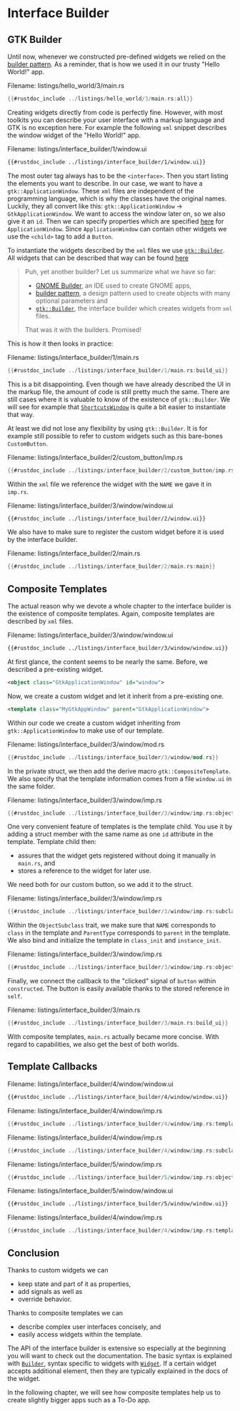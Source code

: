 # Interface Builder

## GTK Builder

Until now, whenever we constructed pre-defined widgets we relied on the [builder pattern](https://rust-unofficial.github.io/patterns/patterns/creational/builder.html).
As a reminder, that is how we used it in our trusty "Hello World!" app.

<span class="filename">Filename: listings/hello_world/3/main.rs</span>
```rust ,no_run,noplayground
{{#rustdoc_include ../listings/hello_world/3/main.rs:all}}
```

Creating widgets directly from code is perfectly fine.
However, with most toolkits you can describe your user interface with a markup language and GTK is no exception here.
For example the following `xml` snippet describes the window widget of the "Hello World!" app. 

<span class="filename">Filename: listings/interface_builder/1/window.ui</span>
```xml
{{#rustdoc_include ../listings/interface_builder/1/window.ui}}
```

The most outer tag always has to be the `<interface>`.
Then you start listing the elements you want to describe.
In our case, we want to have a `gtk::ApplicationWindow`.
These `xml` files are independent of the programming language, which is why the classes have the original names.
Luckily, they all convert like this: `gtk::ApplicationWindow` → `GtkApplicationWindow`.
We want to access the window later on, so we also give it an `id`.
Then we can specify properties which are specified [here](https://docs.gtk.org/gtk4/class.ApplicationWindow.html) for `ApplicationWindow`.
Since `ApplicationWindow` can contain other widgets we use the `<child>` tag to add a `Button`.

To instantiate the widgets described by the `xml` files we use [`gtk::Builder`](../docs/gtk4/struct.Builder.html).
All widgets that can be described that way can be found [here](../docs/gtk4/prelude/trait.BuildableExt.html#implementors-1)

> Puh, yet another builder? Let us summarize what we have so far:
> - [GNOME Builder](https://flathub.org/apps/details/org.gnome.Builder), an IDE used to create GNOME apps, 
> - [builder pattern](https://rust-unofficial.github.io/patterns/patterns/creational/builder.html), a design pattern used to create objects with many optional parameters and
> - [`gtk::Builder`](../docs/gtk4/struct.Builder.html), the interface builder which creates widgets from `xml` files.
>
> That was it with the builders.
> Promised!

This is how it then looks in practice:

<span class="filename">Filename: listings/interface_builder/1/main.rs</span>
```rust ,no_run,noplayground
{{#rustdoc_include ../listings/interface_builder/1/main.rs:build_ui}}
```

This is a bit disappointing.
Even though we have already described the UI in the markup file, the amount of code is still pretty much the same.
There are still cases where it is valuable to know of the existence of `gtk::Builder`.
We will see for example that [`ShortcutsWindow`](../docs/gtk4/struct.ShortcutsWindow.html) is quite a bit easier to instantiate that way.

At least we did not lose any flexibility by using `gtk::Builder`.
It is for example still possible to refer to custom widgets such as this bare-bones `CustomButton`.

<span class="filename">Filename: listings/interface_builder/2/custom_button/imp.rs</span>
```rust ,no_run,noplayground
{{#rustdoc_include ../listings/interface_builder/2/custom_button/imp.rs:imp}}
```

Within the `xml` file we reference the widget with the `NAME` we gave it in `imp.rs`.

<span class="filename">Filename: listings/interface_builder/3/window/window.ui</span>
```xml
{{#rustdoc_include ../listings/interface_builder/2/window.ui}}
```

We also have to make sure to register the custom widget before it is used by the interface builder.

<span class="filename">Filename: listings/interface_builder/2/main.rs</span>
```rust ,no_run,noplayground
{{#rustdoc_include ../listings/interface_builder/2/main.rs:main}}
```

## Composite Templates

The actual reason why we devote a whole chapter to the interface builder is the existence of composite templates.
Again, composite templates are described by `xml` files.

<span class="filename">Filename: listings/interface_builder/3/window/window.ui</span>
```xml
{{#rustdoc_include ../listings/interface_builder/3/window/window.ui}}
```

At first glance, the content seems to be nearly the same.
Before, we described a pre-existing widget.

```xml
<object class="GtkApplicationWindow" id="window">
```

Now, we create a custom widget and let it inherit from a pre-existing one.

```xml
<template class="MyGtkAppWindow" parent="GtkApplicationWindow">
```

Within our code we create a custom widget inheriting from `gtk::ApplicationWindow` to make use of our template.

<span class="filename">Filename: listings/interface_builder/3/window/mod.rs</span>
```rust ,no_run,noplayground
{{#rustdoc_include ../listings/interface_builder/3/window/mod.rs}}
```

In the private struct, we then add the derive macro `gtk::CompositeTemplate`.
We also specify that the template information comes from a file `window.ui` in the same folder.

<span class="filename">Filename: listings/interface_builder/3/window/imp.rs</span>
```rust ,no_run,noplayground
{{#rustdoc_include ../listings/interface_builder/3/window/imp.rs:object}}
```

One very convenient feature of templates is the template child.
You use it by adding a struct member with the same name as one `id` attribute in the template.
Template child then:
- assures that the widget gets registered without doing it manually in `main.rs`, and
- stores a reference to the widget for later use.

We need both for our custom button, so we add it to the struct.

<span class="filename">Filename: listings/interface_builder/3/window/imp.rs</span>
```rust ,no_run,noplayground
{{#rustdoc_include ../listings/interface_builder/3/window/imp.rs:subclass}}
```

Within the `ObjectSubclass` trait, we make sure that `NAME` corresponds to `class` in the template and `ParentType` corresponds to `parent` in the template.
We also bind and initialize the template in `class_init` and `instance_init`.

<span class="filename">Filename: listings/interface_builder/3/window/imp.rs</span>
```rust ,no_run,noplayground
{{#rustdoc_include ../listings/interface_builder/3/window/imp.rs:object_impl}}
```

Finally, we connect the callback to the "clicked" signal of `button` within `constructed`.
The button is easily available thanks to the stored reference in `self`.

<span class="filename">Filename: listings/interface_builder/3/main.rs</span>
```rust ,no_run,noplayground
{{#rustdoc_include ../listings/interface_builder/3/main.rs:build_ui}}
```
With composite templates, `main.rs` actually became more concise.
With regard to capabilities, we also get the best of both worlds.

## Template Callbacks


<span class="filename">Filename: listings/interface_builder/4/window/window.ui</span>
```xml
{{#rustdoc_include ../listings/interface_builder/4/window/window.ui}}
```


<span class="filename">Filename: listings/interface_builder/4/window/imp.rs</span>
```rust ,no_run,noplayground
{{#rustdoc_include ../listings/interface_builder/4/window/imp.rs:template_callbacks}}
```


<span class="filename">Filename: listings/interface_builder/4/window/imp.rs</span>
```rust ,no_run,noplayground
{{#rustdoc_include ../listings/interface_builder/4/window/imp.rs:subclass}}
```

<span class="filename">Filename: listings/interface_builder/5/window/imp.rs</span>
```rust ,no_run,noplayground
{{#rustdoc_include ../listings/interface_builder/5/window/imp.rs:object}}
```



<span class="filename">Filename: listings/interface_builder/5/window/window.ui</span>
```xml
{{#rustdoc_include ../listings/interface_builder/5/window/window.ui}}
```


<span class="filename">Filename: listings/interface_builder/4/window/imp.rs</span>
```rust ,no_run,noplayground
{{#rustdoc_include ../listings/interface_builder/4/window/imp.rs:template_callbacks}}
```



## Conclusion

Thanks to custom widgets we can
- keep state and part of it as properties,
- add signals as well as
- override behavior.

Thanks to composite templates we can
- describe complex user interfaces concisely, and
- easily access widgets within the template. 

The API of the interface builder is extensive so especially at the beginning you will want to check out the documentation.
The basic syntax is explained with [`Builder`](../docs/gtk4/struct.Builder.html#gtkbuilder-ui-definitions), syntax specific to widgets with [`Widget`](../docs/gtk4/struct.Widget.html#gtkwidget-as-gtkbuildable).
If a certain widget accepts additional element, then they are typically explained in the docs of the widget.

In the following chapter, we will see how composite templates help us to create slightly bigger apps such as a To-Do app.
